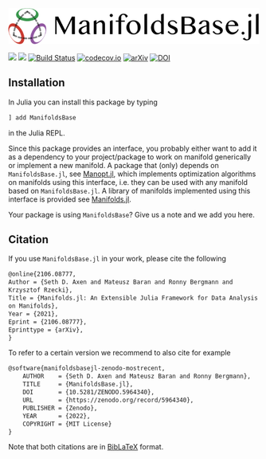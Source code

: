 <div align="center">
    <picture>
        <source media="(prefers-color-scheme: dark)" srcset="https://github.com/JuliaManifolds/ManifoldsBase.jl/raw/master/docs/src/assets/logo-text-readme-dark.png">
      <img alt="ManifoldsBase.jl logo with text on the side" src="https://github.com/JuliaManifolds/ManifoldsBase.jl/raw/master/docs/src/assets/logo-text-readme.png">
    </picture>
</div>

[![](https://img.shields.io/badge/docs-stable-blue.svg)](https://juliamanifolds.github.io/ManifoldsBase.jl/stable/)
[![](https://img.shields.io/badge/docs-dev-blue.svg)](https://juliamanifolds.github.io/ManifoldsBase.jl/dev/)
[![Build Status](https://travis-ci.org/JuliaManifolds/ManifoldsBase.jl.svg?branch=master)](https://travis-ci.org/JuliaManifolds/ManifoldsBase.jl/)
[![codecov.io](http://codecov.io/github/JuliaManifolds/ManifoldsBase.jl/coverage.svg?branch=master)](https://codecov.io/gh/JuliaManifolds/ManifoldsBase.jl/)
[![arXiv](https://img.shields.io/badge/arXiv%20CS.MS-2106.08777-blue.svg)](https://arxiv.org/abs/2106.08777)
[![DOI](https://zenodo.org/badge/DOI/10.5281/zenodo.5964340.svg)](https://doi.org/10.5281/zenodo.5964340)
## Installation

In Julia you can install this package by typing

```julia
] add ManifoldsBase
```

in the Julia REPL.

Since this package provides an interface, you probably either want to add it as a dependency to your project/package to work on manifold generically or implement a new manifold.
A package that (only) depends on `ManifoldsBase.jl`, see [Manopt.jl](https://manoptjl.org/stable/), which implements optimization algorithms on manifolds using this interface, i.e. they can be used with any manifold based on `ManifoldsBase.jl`. A library of manifolds implemented using this interface is provided see [Manifolds.jl](https://juliamanifolds.github.io/Manifolds.jl/stable/).

Your package is using `ManifoldsBase`? Give us a note and we add you here.

## Citation

If you use `ManifoldsBase.jl` in your work, please cite the following

```biblatex
@online{2106.08777,
Author = {Seth D. Axen and Mateusz Baran and Ronny Bergmann and Krzysztof Rzecki},
Title = {Manifolds.jl: An Extensible Julia Framework for Data Analysis on Manifolds},
Year = {2021},
Eprint = {2106.08777},
Eprinttype = {arXiv},
}
```

To refer to a certain version we recommend to also cite for example

```biblatex
@software{manifoldsbasejl-zenodo-mostrecent,
    AUTHOR    = {Seth D. Axen and Mateusz Baran and Ronny Bergmann},
    TITLE     = {ManifoldsBase.jl},
    DOI       = {10.5281/ZENODO.5964340},
    URL       = {https://zenodo.org/record/5964340},
    PUBLISHER = {Zenodo},
    YEAR      = {2022},
    COPYRIGHT = {MIT License}
}
```

Note that both citations are in [BibLaTeX](https://ctan.org/pkg/biblatex) format.
